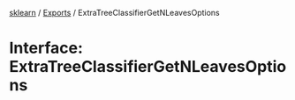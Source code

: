 [sklearn](../readme.md) / [Exports](../modules.md) / ExtraTreeClassifierGetNLeavesOptions

# Interface: ExtraTreeClassifierGetNLeavesOptions

